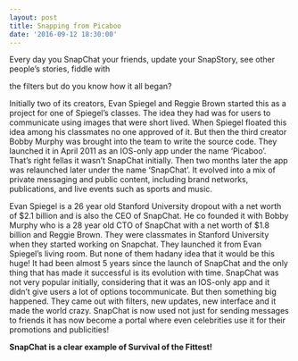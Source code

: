 ```yaml
---
layout: post
title: Snapping from Picaboo
date: '2016-09-12 18:30:00'
---
```



Every day you SnapChat your friends, update your SnapStory, see other people’s stories, fiddle with

the filters but do you know how it all began?

Initially two of its creators, Evan Spiegel and Reggie Brown started this as a project for one of Spiegel’s classes. The idea they had was for users to communicate using images that were short lived. When Spiegel floated this idea among his classmates no one approved of it. But then the third creator Bobby Murphy was brought into the team to write the source code. They launched it in April 2011 as an IOS-only app under the name ‘Picaboo’. That’s right fellas it wasn’t SnapChat initially. Then two months later the app was relaunched later under the name ‘SnapChat’. It evolved into a mix of private messaging and public content, including brand networks, publications, and live events such as sports and music. 

Evan Spiegel is a 26 year old Stanford University dropout with a net worth of $2.1 billion and is also the CEO of SnapChat. He co founded it with Bobby Murphy who is a 28 year old CTO of SnapChat with a net worth of $1.8 billion and Reggie Brown. They were classmates in Stanford University when they started working on Snapchat. They launched it from Evan Spiegel’s living room. But none of them hadany idea that it would be this huge! It had been almost 5 years since the launch of SnapChat and the only thing that has made it successful is its evolution with time. SnapChat was not very popular initially, considering that it was an IOS-only app and it didn’t give users a lot of options tocommunicate. But then something big happened. They came out with filters, new updates, new interface and it made the world crazy. SnapChat is now used not just for sending messages to friends it has now become a portal where even celebrities use it for their promotions and publicities!



**SnapChat is a clear example of Survival of the Fittest!**